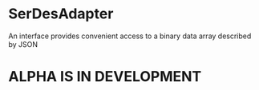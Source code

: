 # SerDesAdapter
An interface provides convenient access to a binary data array described by JSON

# ALPHA IS IN DEVELOPMENT